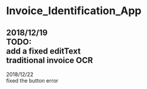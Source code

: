 # Invoice_Identification_App

2018/12/19        
TODO:       
      add a fixed editText    
      traditional invoice OCR       
---
2018/12/22        
fixed the button error
